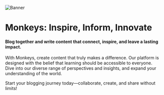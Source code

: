 ![Banner](https://github.com/user-attachments/assets/d88767dc-0170-41ef-af63-613e3d10f1bf)

# Monkeys: Inspire, Inform, Innovate


#### Blog together and write content that connect, inspire, and leave a lasting impact.

With Monkeys, create content that truly makes a difference. Our platform is designed with the belief that learning should be accessible to everyone. Dive into our diverse range of perspectives and insights, and expand your understanding of the world.

Start your blogging journey today—collaborate, create, and share without limits!

